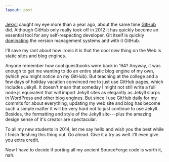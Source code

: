 ```yaml
---
layout: post
---
```


[Jekyll][] caught my eye more than a year ago, about the same time
[GitHub][] did. Although GitHub only really took off in 2012 it has
quickly become an essential tool for any self-respecting developer.
Git itself is quickly [dominating][] the version management systems
and with it GitHub.

I'll save my rant about how ironic it is that the cool
_new_ thing on the Web is static sites and blog engines.

Anyone remember how cool guestbooks were back in '94? Anyway, it was enough
to get me wanting to do an entire static blog engine of my own, (which
you might notice on my GitHub). But teaching at the college and a few
days of holiday vacation convinced me to just use GitHub pages, which
includes Jekyll. It doesn't mean that someday I might not still write
a full node.js equivalent that will import Jekyll sites as elegantly
as Jekyll slurps in WordPress and other blog engines. But since I
use GitHub daily for my commits for about everything, updating my
web site and blog has become such a simple matter it will be very
hard not to just continue to use Jekyll. Besides, the formatting and
style of the Jekyll site---plus the amazing design sense of it's
creator are spectacular.

To all my new students in 2014, let me say hello and wish you the best
while I finish fleshing this thing out. Go ahead. Give it a try as
well. I'll even give you extra credit.

Now I have to decide if porting all my ancient SourceForge code is
worth it, nah.


[GitHub]: http://github.com/robmuh
[Jekyll]: http://jekyllrb.com
[dominating]: http://programmers.stackexchange.com/questions/136079/are-there-any-statistics-that-show-the-popularity-of-git-versus-svn
